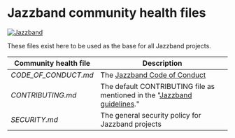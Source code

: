 # Jazzband community health files

[![Jazzband](https://jazzband.co/static/img/badge.svg)](https://jazzband.co/)

These files exist here to be used as the base for all Jazzband projects.

Community health file | Description
--- | ---
*CODE_OF_CONDUCT.md* | The [Jazzband Code of Conduct](https://jazzband.co/about/conduct)
*CONTRIBUTING.md* | The default CONTRIBUTING file as mentioned in the "[Jazzband guidelines](https://jazzband.co/about/guidelines)."
*SECURITY.md* | The general security policy for Jazzband projects

